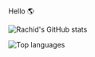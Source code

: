 Hello 🌎

![Rachid's GitHub stats](https://github-readme-stats-sepia-one-49.vercel.app/api?username=playerrc&show_icons=true&theme=algolia)

![Top languages](https://github-readme-stats.vercel.app/api/top-langs/?username=playerrc&size_weight=0.5&count_weight=0.5&layout=donut&theme=algolia)
